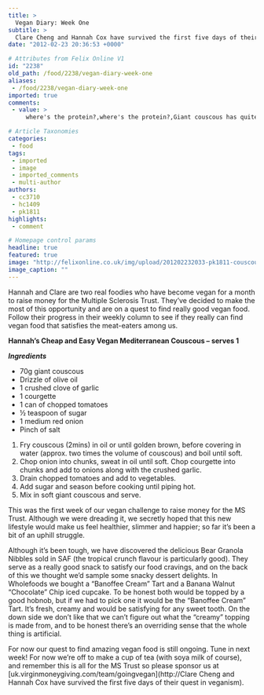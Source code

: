 ```yaml
---
title: >
  Vegan Diary: Week One
subtitle: >
  Clare Cheng and Hannah Cox have survived the first five days of their quest in veganism
date: "2012-02-23 20:36:53 +0000"

# Attributes from Felix Online V1
id: "2238"
old_path: /food/2238/vegan-diary-week-one
aliases:
 - /food/2238/vegan-diary-week-one
imported: true
comments:
 - value: >
     where's the protein?,where's the protein?,Giant couscous has quite a bit of protein in it but if you don't feel its enough have this for lunch and something with a lot of protein in it for dinner.,Giant couscous has quite a bit of protein in it but if you don't feel its enough have this for lunch and something with a lot of protein in it for dinner.,I see once fresh Cherry Tomatoes chopped in half and not Tinned Chopped Tomatoes as described in the recipe in the picture of this fine meal.,I see once fresh Cherry Tomatoes chopped in half and not Tinned Chopped Tomatoes as described in the recipe in the picture of this fine meal.,I considered this piobisilsty too, but I've always enjoyed cooking and can't think of a single time that it's stressed me out. Apart from my son's first Christmas he was six months old, I'd invited my parents and grandmother round for Christmas dinner and R chose that day to have his very first autistic meltdown. I managed to get the turkey in the oven, but Mum and Nan had to do the

# Article Taxonomies
categories:
 - food
tags:
 - imported
 - image
 - imported_comments
 - multi-author
authors:
 - cc3710
 - hc1409
 - pk1811
highlights:
 - comment

# Homepage control params
headline: true
featured: true
image: "http://felixonline.co.uk/img/upload/201202232033-pk1811-couscous-salad-2.jpg"
image_caption: ""
---
```


Hannah and Clare are two real foodies who have become vegan for a month to raise money for the Multiple Sclerosis Trust. They’ve decided to make the most of this opportunity and are on a quest to find really good vegan food. Follow their progress in their weekly column to see if they really can find vegan food that satisfies the meat-eaters among us.

__Hannah’s Cheap and Easy Vegan Mediterranean Couscous – serves 1__

___Ingredients___
 - 70g giant couscous
 - Drizzle of olive oil
 - 1 crushed clove of garlic
 - 1 courgette
 - 1 can of chopped tomatoes
 - ½ teaspoon of sugar
 - 1 medium red onion
 - Pinch of salt
1. Fry couscous (2mins) in oil or until golden brown, before covering in water (approx. two times the volume of couscous) and boil until soft.
2. Chop onion into chunks, sweat in oil until soft. Chop courgette into chunks and add to onions along with the crushed garlic.
3. Drain chopped tomatoes and add to vegetables.
4. Add sugar and season before cooking until piping hot.
5. Mix in soft giant couscous and serve.

This was the first week of our vegan challenge to raise money for the MS Trust. Although we were dreading it, we secretly hoped that this new lifestyle would make us feel healthier, slimmer and happier; so far it’s been a bit of an uphill struggle.

Although it’s been tough, we have discovered the delicious Bear Granola Nibbles sold in SAF (the tropical crunch flavour is particularly good). They serve as a really good snack to satisfy our food cravings, and on the back of this we thought we’d sample some snacky dessert delights. In Wholefoods we bought a “Banoffee Cream” Tart and a Banana Walnut “Chocolate” Chip iced cupcake. To be honest both would be topped by a good hobnob, but if we had to pick one it would be the “Banoffee Cream” Tart. It’s fresh, creamy and would be satisfying for any sweet tooth. On the down side we don’t like that we can’t figure out what the “creamy” topping is made from, and to be honest there’s an overriding sense that the whole thing is artificial.

For now our quest to find amazing vegan food is still ongoing. Tune in next week! For now we’re off to make a cup of tea (with soya milk of course), and remember this is all for the MS Trust so please sponsor us at [uk.virginmoneygiving.com/team/goingvegan](http://Clare Cheng and Hannah Cox have survived the first five days of their quest in veganism).
